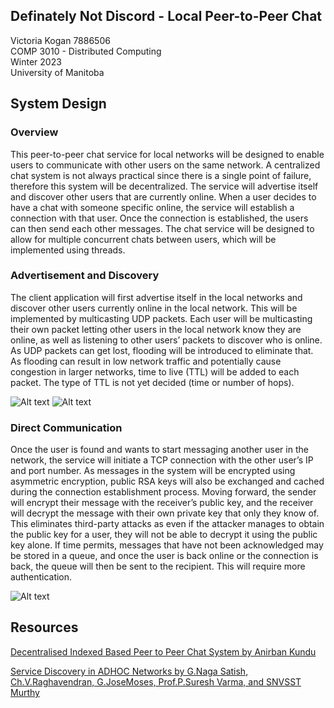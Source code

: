 ## Definately Not Discord - Local Peer-to-Peer Chat

Victoria Kogan 7886506\
COMP 3010 - Distributed Computing\
Winter 2023\
University of Manitoba

## System Design


### Overview

This peer-to-peer chat service for local networks will be designed to enable users to communicate with other users on the same network. 
A centralized chat system is not always practical since there is a single point of failure, therefore this system will be decentralized. 
The service will advertise itself and discover other users that are currently online. 
When a user decides to have a chat with someone specific online, the service will establish a connection with that user. 
Once the connection is established, the users can then send each other messages. 
The chat service will be designed to allow for multiple concurrent chats between users, which will be implemented using threads.


### Advertisement and Discovery

The client application will first advertise itself in the local networks and discover other users currently online in the local network. 
This will be implemented by multicasting UDP packets. 
Each user will be multicasting their own packet letting other users in the local network know they are online, as well as listening to other users’ packets to discover who is online. 
As UDP packets can get lost, flooding will be introduced to eliminate that. 
As flooding can result in low network traffic and potentially cause congestion in larger networks, time to live (TTL) will be added to each packet. 
The type of TTL is not yet decided (time or number of hops).

![Alt text](OnlineOffline.png)
![Alt text](FloodGossip.png)


### Direct Communication

Once the user is found and wants to start messaging another user in the network, the service will initiate a TCP connection with the other user’s IP and port number. 
As messages in the system will be encrypted using asymmetric encryption, public RSA keys will also be exchanged and cached during the connection establishment process. 
Moving forward, the sender will encrypt their message with the receiver’s public key, and the receiver will decrypt the message with their own private key that only they know of. 
This eliminates third-party attacks as even if the attacker manages to obtain the public key for a user, they will not be able to decrypt it using the public key alone. 
If time permits, messages that have not been acknowledged may be stored in a queue, and once the user is back online or the connection is back, the queue will then be sent to the recipient. 
This will require more authentication.

![Alt text](DirectMessage.png)


## Resources

[Decentralised Indexed Based Peer to Peer Chat System by Anirban Kundu](https://ieeexplore-ieee-org.uml.idm.oclc.org/stamp/stamp.jsp?tp=&arnumber=6317378&tag=1)

[Service Discovery in ADHOC Networks by G.Naga Satish, Ch.V.Raghavendran, G.JoseMoses, Prof.P.Suresh Varma, and SNVSST Murthy](https://www.researchgate.net/publication/266389609_Service_Discovery_in_ADHOC_Networks)
